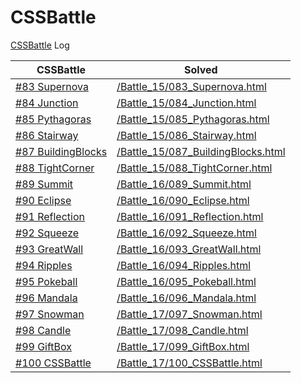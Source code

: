 # CSSBattle
[CSSBattle](https://cssbattle.dev/) Log

| CSSBattle | Solved |
| --- | --- |
| [#83 Supernova](https://cssbattle.dev/play/83) | [/Battle\_15/083\_Supernova.html](/Battle_15/083_Supernova.html) |
| [#84 Junction](https://cssbattle.dev/play/84) | [/Battle\_15/084\_Junction.html](/Battle_15/084_Junction.html) |
| [#85 Pythagoras](https://cssbattle.dev/play/85) | [/Battle\_15/085\_Pythagoras.html](/Battle_15/085_Pythagoras.html) |
| [#86 Stairway](https://cssbattle.dev/play/86) | [/Battle\_15/086\_Stairway.html](/Battle_15/086_Stairway.html) |
| [#87 BuildingBlocks](https://cssbattle.dev/play/87) | [/Battle\_15/087\_BuildingBlocks.html](/Battle_15/087_BuildingBlocks.html) |
| [#88 TightCorner](https://cssbattle.dev/play/88) | [/Battle\_15/088\_TightCorner.html](/Battle_15/088_TightCorner.html) |
| [#89 Summit](https://cssbattle.dev/play/89) | [/Battle\_16/089\_Summit.html](/Battle_16/089_Summit.html) |
| [#90 Eclipse](https://cssbattle.dev/play/90) | [/Battle\_16/090\_Eclipse.html](/Battle_16/090_Eclipse.html) |
| [#91 Reflection](https://cssbattle.dev/play/91) | [/Battle\_16/091\_Reflection.html](/Battle_16/091_Reflection.html) |
| [#92 Squeeze](https://cssbattle.dev/play/92) | [/Battle\_16/092\_Squeeze.html](/Battle_16/092_Squeeze.html) |
| [#93 GreatWall](https://cssbattle.dev/play/93) | [/Battle\_16/093\_GreatWall.html](/Battle_16/093_GreatWall.html) |
| [#94 Ripples](https://cssbattle.dev/play/94) | [/Battle\_16/094\_Ripples.html](/Battle_16/094_Ripples.html) |
| [#95 Pokeball](https://cssbattle.dev/play/95) | [/Battle\_16/095\_Pokeball.html](/Battle_16/095_Pokeball.html) |
| [#96 Mandala](https://cssbattle.dev/play/96) | [/Battle\_16/096\_Mandala.html](/Battle_16/096_Mandala.html) |
| [#97 Snowman](https://cssbattle.dev/play/97) | [/Battle\_17/097\_Snowman.html](/Battle_17/097_Snowman.html) |
| [#98 Candle](https://cssbattle.dev/play/98) | [/Battle\_17/098\_Candle.html](/Battle_17/098_Candle.html) |
| [#99 GiftBox](https://cssbattle.dev/play/99) | [/Battle\_17/099\_GiftBox.html](/Battle_17/099_GiftBox.html) |
| [#100 CSSBattle](https://cssbattle.dev/play/100) | [/Battle\_17/100\_CSSBattle.html](/Battle_17/100_CSSBattle.html) |
